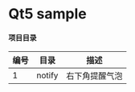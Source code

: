 # Qt5 sample

#### 项目目录
| 编号 | 目录   | 描述           |
| ---- | ------ | -------------- |
| 1    | notify | 右下角提醒气泡 |

